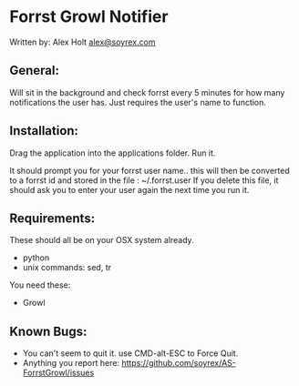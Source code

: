 Forrst Growl Notifier
=====================
Written by: Alex Holt <alex@soyrex.com>

General:
--------
Will sit in the background and check forrst every 5 minutes for
how many notifications the user has. Just requires the user's 
name to function.

Installation: 
-------------
Drag the application into the applications folder.
Run it.

It should prompt you for your forrst user name.. this will then be
converted to a forrst id and stored in the file : ~/.forrst.user
If you delete this file, it should ask you to enter your user again
the next time you run it.

Requirements:
-------------
These should all be on your OSX system already.

- python
- unix commands: sed, tr

You need these:

- Growl

Known Bugs:
-----------
- You can't seem to quit it. use CMD-alt-ESC to Force Quit.
- Anything you report here: https://github.com/soyrex/AS-ForrstGrowl/issues
